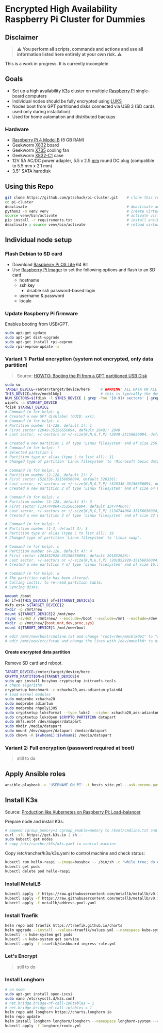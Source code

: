 # Encrypted High Availability Raspberry Pi Cluster for Dummies

## Disclaimer

> :warning: **You perform all scripts, commands and actions and use all information listed here entirely at your own risk.** :warning:

This is a work in progress. It is currently incomplete.

## Goals

- Set up a high availability [K3s](https://k3s.io/) cluster on multiple [Raspberry Pi](https://www.raspberrypi.com/products/raspberry-pi-4-model-b/) single-board computers
- Individual nodes should be fully encrypted using [LUKS](https://en.wikipedia.org/wiki/Linux_Unified_Key_Setup)
- Nodes boot from GPT partitioned disks connected via USB 3 (SD cards used only during installation)
- Used for home automation and distributed backups

### Hardware

- [Raspberry Pi 4 Model B](https://www.raspberrypi.com/products/raspberry-pi-4-model-b/) (8 GB RAM)
- Geekworm [X832](https://wiki.geekworm.com/X832) board
- Geekworm [X735](https://wiki.geekworm.com/X735) cooling fan
- Geekworm [X832-C1](https://wiki.geekworm.com/X832-C1) case
- 12V 5A AC/DC power adapter, 5.5 x 2.5 [mm](https://en.wikipedia.org/wiki/Millimetre) round DC plug (compatible to 5.5 mm x 2.1 mm)
- 3.5" SATA harddisk

## Using this Repo

```bash
git clone https://github.com/ptschack/pi-cluster.git    # clone this repo
cd pi-cluster
deactivate                                              # deactivate any running virtual environments
python3 -m venv venv                                    # create virtual environment
source venv/bin/activate                                # activate virtual environment
pip install -r requirements.txt                         # install ansible
deactivate ; source venv/bin/activate                   # reload virtual environment
```

## Individual node setup

### Flash Debian to SD card

- Download [Raspberry Pi OS Lite](https://downloads.raspberrypi.org/raspios_lite_arm64/images/) 64 Bit
- Use [Raspberry Pi Imager](https://downloads.raspberrypi.org/imager/) to set the following options and flash to an SD card
  - hostname
  - ssh key
    - disable ssh password-based login
  - username & password
  - locale

### Update Raspberry Pi firmware

Enables booting from USB/GPT.

```bash
sudo apt-get update
sudo apt-get dist-upgrade
sudo apt-get install rpi-eeprom
sudo rpi-eeprom-update -a
```

### Variant 1: Partial encryption (system not encrypted, only data partition)

> Source: [HOWTO: Booting the Pi from a GPT partitioned USB Disk](https://forums.raspberrypi.com/viewtopic.php?p=1912293#p1912293)

```bash
sudo su
TARGET_DEVICE=/enter/target/device/here     # WARNING: ALL DATA ON ALL PARTITIONS OF THIS DEVICE WILL BE ERASED
THIS_DEVICE=/dev/mmcblk0p1                  # this is typically the device path of the sd card
NUM_SECTORS=$(fdisk -l $THIS_DEVICE | grep -Poe '[0-9]+ sectors' | grep -Po '[0-9]+')
wipefs -a $TARGET_DEVICE
fdisk $TARGET_DEVICE
# Command (m for help): g
# Created a new GPT disklabel (GUID: xxx).
# Command (m for help): n
# Partition number (1-128, default 1): 1
# First sector (2048-35156656094, default 2048): 2048
# Last sector, +/-sectors or +/-size{K,M,G,T,P} (2048-35156656094, default 35156656094): +256M

# Created a new partition 1 of type 'Linux filesystem' and of size 256 MiB.
# Command (m for help): t
# Selected partition 1
# Partition type or alias (type L to list all): 11
# Changed type of partition 'Linux filesystem' to 'Microsoft basic data'.

# Command (m for help): n
# Partition number (2-128, default 2): 2
# First sector (526336-35156656094, default 526336): 
# Last sector, +/-sectors or +/-size{K,M,G,T,P} (526336-35156656094, default 35156656094): +64G
# Created a new partition 2 of type 'Linux filesystem' and of size 64 GiB.

# Command (m for help): n
# Partition number (3-128, default 3): 3
# First sector (134744064-35156656094, default 134744064): 
# Last sector, +/-sectors or +/-size{K,M,G,T,P} (134744064-35156656094, default 35156656094): +32G
# Created a new partition 3 of type 'Linux filesystem' and of size 32 GiB.

# Command (m for help): t
# Partition number (1-3, default 3): 3
# Partition type or alias (type L to list all): 19
# Changed type of partition 'Linux filesystem' to 'Linux swap'.

# Command (m for help): n
# Partition number (4-128, default 4): 4
# First sector (201852928-35156656094, default 201852928): 
# Last sector, +/-sectors or +/-size{K,M,G,T,P} (201852928-35156656094, default 35156656094): 
# Created a new partition 4 of type 'Linux filesystem' and of size 16.3 TiB.

# Command (m for help): w
# The partition table has been altered.
# Calling ioctl() to re-read partition table.
# Syncing disks.

umount /boot
dd if=${THIS_DEVICE} of=${TARGET_DEVICE}1
mkfs.ext4 ${TARGET_DEVICE}2
mkdir -p /mnt/new
mount ${TARGET_DEVICE}2 /mnt/new
rsync -avHAX / /mnt/new/ --exclude=/boot --exclude=/mnt --exclude=/dev --exclude=/proc --exclude=/sys
mkdir -p /mnt/new/{boot,mnt,dev,proc,sys}
mount ${TARGET_DEVICE}1 /mnt/new/boot

# edit /mnt/new/boot/cmdline.txt and change "root=/dev/mmcblk0p1" to "root=/dev/sda2"
# edit /mnt/new/etc/fstab and change the lines with /dev/mmcblk0* to use /dev/sda* instead.
```

#### Create encrypted data partition

Remove SD card and reboot.

```bash
TARGET_DEVICE=/enter/target/device/here
CRYPTO_PARTITION=${TARGET_DEVICE}4
sudo apt install busybox cryptsetup initramfs-tools
# check algorithm
cryptsetup benchmark -c xchacha20,aes-adiantum-plain64
# load kernel modules
sudo modprobe xchacha20
sudo modprobe adiantum
sudo modprobe nhpoly1305
sudo cryptsetup luksFormat --type luks2 --cipher xchacha20,aes-adiantum-plain64 --hash sha256 --key-size 256 $CRYPTO_PARTITION
sudo cryptsetup luksOpen $CRYPTO_PARTITION datapart
sudo mkfs.ext4 /dev/mapper/datapart
sudo mkdir /media/datapart
sudo mount /dev/mapper/datapart /media/datapart
sudo chown -R $(whoami):$(whoami) /media/datapart
```

### Variant 2: Full encryption (password required at boot)

> still to do

## Apply Ansible roles

```bash
ansible-playbook -u 'USERNAME_ON_PI' -i hosts site.yml --ask-become-pass
```

## Install K3s

Source: [Production like Kubernetes on Raspberry Pi: Load-balancer](https://michael-tissen.medium.com/production-like-kubernetes-on-raspberry-pi-load-balancer-ae3ba8883a52)

Prepare node and install K3s:

```bash
# append cgroup_memory=1 cgroup_enable=memory to /boot/cmdline.txt and reboot
curl -sfL https://get.k3s.io | sh -
sudo kubectl get nodes
# copy /etc/rancher/k3s/k3s.yaml to control machine
```

Copy /etc/rancher/k3s/k3s.yaml to control machine and check status:

```bash
kubectl run hello-raspi --image=busybox -- /bin/sh -c 'while true; do echo $(date)": Hello Raspi"; sleep 2; done'
kubectl get pods
kubectl delete pod hello-raspi
```

### Install MetalLB

```bash
kubectl apply -f https://raw.githubusercontent.com/metallb/metallb/v0.12.1/manifests/namespace.yaml
kubectl apply -f https://raw.githubusercontent.com/metallb/metallb/v0.12.1/manifests/metallb.yaml
kubectl apply -f metallb/address-pool.yaml
```

### Install Traefik

```bash
helm repo add traefik https://traefik.github.io/charts
helm upgrade --install --values=traefik/values.yml --namespace kube-system traefik traefik/traefik
kubectl -n kube-system get pods
kubectl -n kube-system get service
kubectl apply -f traefik/dashboard-ingress-rule.yml
```

### Let's Encrypt

> still to do
<!-- ```bash
kubectl apply -f letsencrypt/ingress_class.yml
helm repo add jetstack https://charts.jetstack.io
helm repo update
kubectl create namespace cert-manager
helm install cert-manager jetstack/cert-manager --namespace cert-manager --create-namespace  --version v1.11.0  --set installCRDs=true
``` -->

### Install Longhorn

```bash
# on node
sudo apt-get install open-iscsi
sudo nano /etc/sysctl.d/k3s.conf
# net.bridge.bridge-nf-call-ip6tables = 1
# net.bridge.bridge-nf-call-iptables = 1
helm repo add longhorn https://charts.longhorn.io
helm repo update
helm install longhorn longhorn/longhorn --namespace longhorn-system --create-namespace
kubectl apply -f longhorn/route.yml
```
